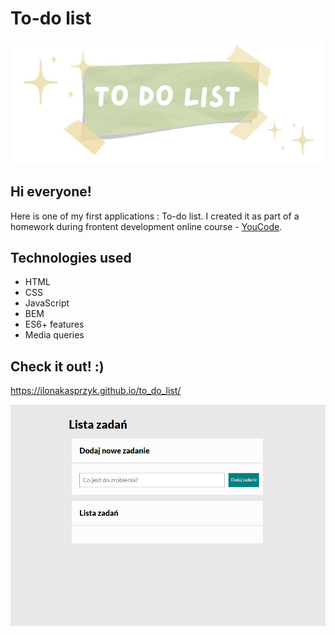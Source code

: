 # To-do list
![To do list image](https://github.com/IlonaKasprzyk/to_do_list/blob/master/images/OG_image.JPG?raw=true)
## Hi everyone!
Here is one of my first applications : To-do list. 
I created it as part of a homework during frontent development online course - [YouCode](https://youcode.pl/zostawiam-maila/). 
## Technologies used
- HTML
- CSS
- JavaScript
- BEM
- ES6+ features
- Media queries
## Check it out! :)
https://ilonakasprzyk.github.io/to_do_list/

![To do list gif](https://github.com/IlonaKasprzyk/to_do_list/blob/master/images/readme_gif.gif?raw=true)
